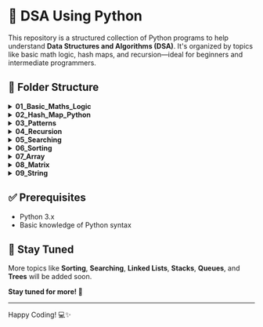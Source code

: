 # 🐍 DSA Using Python

This repository is a structured collection of Python programs to help understand **Data Structures and Algorithms (DSA)**. It's organized by topics like basic math logic, hash maps, and recursion—ideal for beginners and intermediate programmers.

## 📁 Folder Structure
<details>
<summary><strong>01_Basic_Maths_Logic</strong></summary>

- [Count_Digits.py](./01_Basic_Maths_Logic/01_Count_Digits.py)  
- [Reverse_Number.py](./01_Basic_Maths_Logic/02_Reverse_Number.py)  
- [Check_Palindrome.py](./01_Basic_Maths_Logic/03_Check_Palindrome.py)  
- [Factors.py](./01_Basic_Maths_Logic/04_Factors.py)  
- [Factorial.py](./01_Basic_Maths_Logic/05_Factorial.py)  
- [Armstrong_Number.py](./01_Basic_Maths_Logic/06_Armstrong_Number.py)  
- [LCM.py](./01_Basic_Maths_Logic/07_LCM.py)  
- [GCD.py](./01_Basic_Maths_Logic/08_GCD.py)  
- [Fibonacci_Series.py](./01_Basic_Maths_Logic/09_Fibonacci_Series.py)

</details>

<details>
<summary><strong>02_Hash_Map_Python</strong></summary>

  - [HashMapBasics.py](./02_Hash_Map_Python/01_HashMapBasics.py)
  - [UniqueNumber1.py](./02_Hash_Map_Python/02_UniqueNumber1.py)
  - [UniqueNumber2.py](./02_Hash_Map_Python/03_UniqueNumber2.py)
  - [UniqueNumber3.py](./02_Hash_Map_Python/04_UniqueNumber3.py)
  - [FrequencyCount.py](./02_Hash_Map_Python/05_FrequencyCount.py)

</details>

<details>
<summary><strong>03_Patterns</strong></summary>

  - [Rectangle Pattern](./03_Patterns/01_rectangle_pattern.py)
  - [Left Half Pyramid](./03_Patterns/02_left_half_pyramid.py)
  - [Inverted Left Half Pyramid](./03_Patterns/03_inverted_left_half_pyramid.py)
  - [Right Half Pyramid](./03_Patterns/04_right_half_pyramid.py)
  - [Inverted Right Half Pyramid](./03_Patterns/05_inverted_right_half_pyramid.py)
  - [Number Half Pyramid - I](./03_Patterns/06_number_half_pyramid1.py)
  - [Number Half Pyramid - II](./03_Patterns/07_number_half_pyramid2.py)
  - [Palindromic Number Pyramid](./03_Patterns/08_palindromic_number_pyramid.py)
  - [Rhombus Pattern](./03_Patterns/09_rombus_pattern.py)
  - [Floyd's Triangle](./03_Patterns/10_floyds_triangle.py)
  - [Binary Triangle](./03_Patterns/11_binary_triangle.py)
  - [Butterfly Pattern](./03_Patterns/12_butteryfly.py)
  - [Diamond Pattern](./03_Patterns/13_diamond_pattern.py)
  - [Pascal's Triangle](./03_Patterns/14_pascals_triangle.py)

</details>


<details>
<summary><strong>04_Recursion</strong></summary>

  - [RecursionBasics.md](./04_Recursion/01_RecursionBasics.md)
  - [PowerFunction.py](./04_Recursion/02_PowerFunction.py)
  - [Factorial.py](./04_Recursion/03_Factorial.py)
  - [SumOfCubes.py](./04_Recursion/04._SumOfCubes.py)
  - [FibonacciSeries.py](./04_Recursion/05_FibonacciSeries.py)
  - [ReverseArrayUsingRecursion.py](./04_Recursion/06_ReverseArrayUsingRecursion.py)
  - [StringReversal.py](./04_Recursion/07_StringReversal.py)

</details>

<details>
<summary><strong>05_Searching</strong></summary>

| Algorithm                | Time (Best) | Time (Avg)   | Time (Worst) | Space | Requirement                            |
| ------------------------ | ----------- | ------------ | ------------ | ----- | -------------------------------------- |
| [**Linear Search**](./05_Searching/01_LinearSearch.py)        | O(1)        | O(n)         | O(n)         | O(1)  | None                                   |
| [**Binary Search** ](./05_Searching/02_BinarySearch)       | O(1)        | O(log n)     | O(log n)     | O(1)  | Sorted array                           |
| [**Interpolation Search**](./05_Searching/03_InterpolationSearch.py) | O(1)        | O(log log n) | O(n)         | O(1)  | Sorted and uniformly distributed array |

</details>

<details>
<summary><strong>06_Sorting</strong></summary>

| Algorithm          | Time (Best) | Time (Avg) | Time (Worst) | Space    | Stable? |
| ------------------ | ----------- | ---------- | ------------ | -------- | ------- |
| [**Bubble Sort**](./06_Sorting/01_BubbleSort.py)    | O(n)        | O(n²)      | O(n²)        | O(1)     | Yes     |
| [**Selection Sort**](./06_Sorting/02_SelectionSort.py) | O(n²)       | O(n²)      | O(n²)        | O(1)     | No      |
| [**Insertion Sort**](./06_Sorting/03_InsertionSort.py) | O(n)        | O(n²)      | O(n²)        | O(1)     | Yes     |
| [**Merge Sort**](./06_Sorting/04_MergeSort.py)     | O(n log n)  | O(n log n) | O(n log n)   | O(n)     | Yes     |
| [**Quick Sort**](./06_Sorting/05_QuickSort.py)     | O(n log n)  | O(n log n) | O(n²)        | O(log n) | No      |
| [**Heap Sort**](./06_Sorting/08_HeapSort.py)      | O(n log n)  | O(n log n) | O(n log n)   | O(1)     | No      |
| [**Counting Sort**](./06_Sorting/06_CountSort.py)  | O(n + k)    | O(n + k)   | O(n + k)     | O(k)     | Yes     |
| [**Radix Sort**](./06_Sorting/07_RadixSort.py)    | O(nk)       | O(nk)      | O(nk)        | O(n + k) | Yes     |
| [**Bucket Sort**](./06_Sorting/09_BucketSort.py)   | O(n + k)    | O(n + k)   | O(n²)        | O(n + k) | Yes     |

</details>

<details>
<summary><strong>07_Array</strong></summary>

  Easy Level
  - [Reverse an array](./07_Array/01_reverse_array.py)  
  - [Check if the array is sorted](./07_Array/02_check_sorted.py)
  - [Find the maximum and minimum element in an array](./07_Array/03_max_min_of_array.py)  
  - [Second Largest Element in an Array without sorting](./07_Array/04_second_largest.py) 
  - [Remove Duplicates from Sorted Array](./07_Array/05_remove_duplicate.py) 
  - [Right rotate an array by K places](./07_Array/06_right_rotate_k.py)  
  - [Move Zeros to end](./07_Array/07_moves_zeros_to_end.py)
  - [Move all negative number to end](./07_Array/08_move_negative_to_end.py) 
  - [Sort an array of 0, 1, & 2](./07_Array/09_sort_array_of_012.py) 
  - [Find missing number in an array](./07_Array/10_missing_number.py)
  - [Find duplicate in an array of N+1 Integers](./07_Array/11_find_duplicate.py)  
  - [Maximum Consecutive Ones](./07_Array/12_max_consecutive_ones.py)
  - [Find whether an array is a subset of another array](./07_Array/13_check_subset.py)  
  - [Merge 2 sorted Arrays](./07_Array/14_merge_sorted.py)  

  Medium Level
  - [Union of two arrays](./07_Array/15_union_of_arrays.py)
  - [Intersection of two arrays](./07_Array/16_intersection_of_arrays.py)
  - [Find the "Kth" max and min element of an array](./07_Array//17_kth_max_min.py)
  - [Merge 2 sorted arrays without using extra space](./07_Array/18_merge_two_array_inplace.py)
  - [Find if there is any subarray with sum equal to 0](./07_Array/19_subarray_with_zero_sum.py)
  - [Find the triplet that sum to a given value](./07_Array/20_3sum.py)
  - [Find factorial of a large number](./07_Array/21_factorial_of_large_num.py) 
  - [Find longest consecutive subsequence](./07_Array/22_longest_consecutive.py)  
  - [Find all elements that appear more than " n/k " times](./07_Array/23_majority_element_II.py)
  - [Smallest Subarray with sum greater than a given value](./07_Array/24_smallest_subarray_sum.py)   

  Hard Level
  - [Kadane's Algorithm [V.V.V.V.V IMP]](./07_Array/25_Kadnes_algorithm.py)
  - [Minimise the maximum difference between heights [V.IMP]](./07_Array/26_minimize_max_diff_heights.py)
  - [Minimum no. of Jumps to reach end of an array](./07_Array/27_min_jumps.py)  
  - [Find maximum product subarray](./07_Array/28_max_product_subarray.py)
  - [Chocolate Distribution problem](./07_Array/29_chocolate_distribution.py)
  - [Find common elements in 3 sorted arrays](./07_Array/30_common_elements_three.py)
</details>


<details>
<summary><strong>08_Matrix</strong></summary>

Easy Level
- [Print a Matrix in Row-Major Order](./08_Matrix/01_print_row_major.py)  
- [Print a Matrix in Column-Major Order](./08_Matrix/02_print_column_major.py)  
- [Transpose of a Matrix](./08_Matrix/03_transpose.py)  
- [Search Element in a Matrix](./08_Matrix/04_search_element.py)  
- [Check if Matrix is Symmetric](./08_Matrix/05_check_symmetric.py)  
- [Sum of All Elements in a Matrix](./08_Matrix/06_sum_elements.py)  

Medium Level
- [Rotate Matrix by 90 Degrees (Clockwise/Anti-Clockwise)](./08_Matrix/07_rotate_90.py)
- [Spiral Traversal of Matrix](./08_Matrix/08_spiral_traversal.py)
- [Diagonal Traversal of Matrix](./08_Matrix/09_diagonal_traversal.py)
- [Boundary Traversal of Matrix](./08_Matrix/10_boundary_traversal.py)
- [Find Saddle Point in Matrix](./08_Matrix/11_saddle_point.py)
- [Matrix Multiplication](./08_Matrix/12_matrix_multiplication.py)  
- [Check Identity Matrix](./08_Matrix/13_check_identity.py)

Hard Level
- [Search in Row & Column-wise Sorted Matrix](./08_Matrix/14_search_sorted_matrix.py)  
- [Set Matrix Zeroes](./08_Matrix/15_set_matrix_zeroes.py)  
- [Find Row with Maximum 1s](./08_Matrix/16_max_1s_row.py)  
- [Rotate Matrix In-Place](./08_Matrix/17_rotate_inplace.py)  
</details>


<details>
<summary><strong>09_String</strong></summary>

Easy

- [Check whether a String is Palindrome](./09_String/01_palindrome.py)
- [Remove duplicate characters from string](./09_String/02_remove_duplicates.py)
- [First non-repeating character](./09_String/03_first_non_repeating.py)
- [Count vowels, consonants, digits, and special characters](./09_String/04_count_char_types.py)
- [Anagram check for two strings](./09_String/05_anagram_check.py)
- [Check whether one string is a rotation of another](./09_String/06_rotation_check.py)
- [Longest Common Prefix using Sorting](./09_String/07_longest_common_prefix.py)
- [Check if two strings are isomorphic](./09_String/08_isomorphic.py)

Medium

- [Roman to Integer Conversion](./09_String/09_roman_to_integer.py)
- [Decimal to Roman Numeral (1 to 3999)](./09_String/10_decimal_to_roman.py)
- [Print all Subsequences of a string](./09_String/11_all_subsequences.py)
- [Print all Permutations of a string](./09_String/12_permutations.py)
- [Balanced Parenthesis Problem](./09_String/13_balanced_parenthesis.py)
- [Group Anagrams](./09_String/14_group_anagrams.py)
- [Longest Substring Without Repeating Characters](./09_String/15_longest_unique_substring.py)
- [Check if a string is a valid shuffle](./09_String/16_valid_shuffle.py)

Hard

- [Rabin-Karp Pattern Matching](./09_String/17_rabin_karp.py)
- [Longest Repeating Subsequence](./09_String/18_longest_repeating_subseq.py)
- [Next greater number with same digits](./09_String/01_next_greater_number.py)
- [Minimum insertions to make palindrome](./09_String/02_min_insertions_palindrome.py)
- [Print all Palindromic Partitions](./09_String/03_palindromic_partitions.py)
- [Minimum swaps to make string palindrome](./09_String/04_min_swaps_palindrome.py)
- [Regular Expression Matching (* and .)](./09_String/05_regex_matching.py)
- [Decode Ways (A-Z mappings)](./09_String/06_decode_ways.py)
- [Shortest Common Supersequence](./09_String/07_shortest_common_supersequence.py)
- [Edit Distance (Levenshtein Distance)](./09_String/08_edit_distance.py)
- [Wildcard Pattern Matching (*, ?)](./09_String/09_wildcard_matching.py)
- [Longest Valid Parentheses Substring](./09_String/10_longest_valid_parentheses.py)
</details>

 


## ✅ Prerequisites

- Python 3.x
- Basic knowledge of Python syntax


## 🔔 Stay Tuned

More topics like **Sorting**, **Searching**, **Linked Lists**, **Stacks**, **Queues**, and **Trees** will be added soon.

**Stay tuned for more! 🚀**

---

Happy Coding! 💻✨


